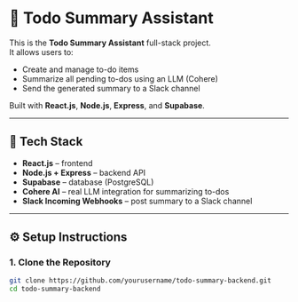 # 📝 Todo Summary Assistant

This is the **Todo Summary Assistant** full-stack project.  
It allows users to:
- Create and manage to-do items
- Summarize all pending to-dos using an LLM (Cohere)
- Send the generated summary to a Slack channel

Built with **React.js**, **Node.js**, **Express**, and **Supabase**.

---

## 🚀 Tech Stack
- **React.js** – frontend
- **Node.js + Express** – backend API
- **Supabase** – database (PostgreSQL)
- **Cohere AI** – real LLM integration for summarizing to-dos
- **Slack Incoming Webhooks** – post summary to a Slack channel

---

## ⚙️ Setup Instructions

### 1. Clone the Repository

```bash
git clone https://github.com/yourusername/todo-summary-backend.git
cd todo-summary-backend


